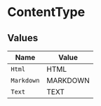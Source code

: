 # ContentType


## Values

| Name       | Value      |
| ---------- | ---------- |
| `Html`     | HTML       |
| `Markdown` | MARKDOWN   |
| `Text`     | TEXT       |
